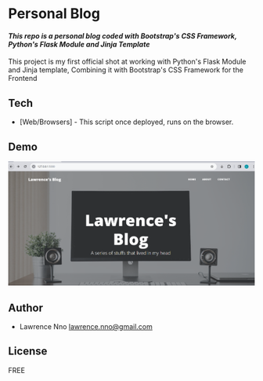 # Personal Blog
#### _This repo is a personal blog coded with Bootstrap's CSS Framework, Python's Flask Module and Jinja Template_

This project is my first official shot at working with Python's Flask Module and Jinja template, Combining it with Bootstrap's CSS Framework for the Frontend

## Tech
- [Web/Browsers] - This script once deployed, runs on the browser.

## Demo
[![Watch the Demo](https://github.com/Lawrence-Nno/personal_blog/blob/main/blog_sample.png)](https://www.youtube.com/watch?v=l8lVXX0Z1-c)

## Author
- Lawrence Nno lawrence.nno@gmail.com

## License

FREE


[//]: # (These are reference links used in the body of this note and get stripped out when the markdown processor does its job. There is no need to format nicely because it shouldn't be seen. Thanks SO - http://stackoverflow.com/questions/4823468/store-comments-in-markdown-syntax)

   [Python]: <https://www.python.org/>

